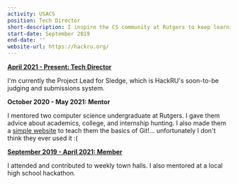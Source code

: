 ```yaml
---
activity: USACS
position: Tech Director
short-description: I inspire the CS community at Rutgers to keep learning, coding, and building projects!
start-date: September 2019
end-date: ''
website-url: https://hackru.org/
---
```


<ins>**April 2021 - Present: Tech Director**</ins>

I'm currently the Project Lead for Sledge, which is HackRU's soon-to-be judging and submissions system.

**October 2020 - May 2021: Mentor**

I mentored two computer science undergraduate at Rutgers. I gave them advice about academics, college, and internship hunting. I also made them a [simple website](https://samuel-ping.github.io/intro-to-git/) to teach them the basics of Git!... unfortunately I don't think they ever used it :(

<ins>**September 2019 - April 2021: Member**</ins>

I attended and contributed to weekly town halls. I also mentored at a local high school hackathon.
